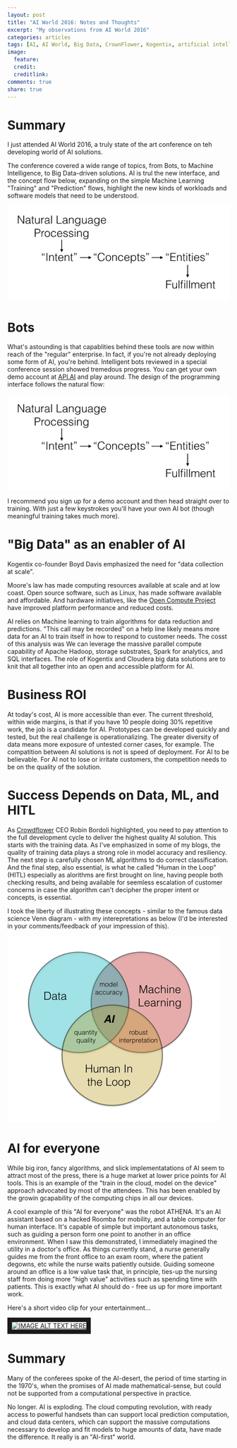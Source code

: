 ```yaml
---
layout: post
title: "AI World 2016: Notes and Thoughts"
excerpt: "My observations from AI World 2016"
categories: articles
tags: [AI, AI World, Big Data, CrownFlower, Kogentix, artificial intelligence, bots]
image:
  feature: 
  credit: 
  creditlink: 
comments: true
share: true
---
```


# Summary
I just attended AI World 2016, a truly state of the art conference on teh developing world of AI solutions.  

The conference covered a wide range of topics, from Bots, to Machine Intelligence, to Big Data-driven solutions. AI is trul the new interface, and the concept flow below, expanding on the simple Machine Learning "Training" and "Prediction" flows, highlight the new kinds of workloads and software models that need to be understood.

![center](/figures/2016-11-10-AIWorldNotes/concept_flow.png) 


# Bots

What\'s astounding is that capablities behind these tools are now within reach of the "regular" enterprise. In fact, if you're not already deploying some form of AI, you're behind. Intelligent bots reviewed in a special conference session showed tremedous progress. You can get your own demo account at [API.AI](https://api.ai/) and play around. The design of the programming interface follows the natural flow:

![center](/figures/2016-11-10-AIWorldNotes/concept_flow.png) 

I recommend you sign up for a demo account and then head straight over to training. With just a few keystrokes you'll have your own AI bot (though meaningful training takes much more).


# "Big Data" as an enabler of AI

Kogentix co-founder Boyd Davis emphasized the need for "data collection at scale". 

Moore's law has made computing resources available at scale and at low coast. Open source software, such as  Linux, has made software available and affordable. And hardware initiatives, like the [Open Compute Project](http://www.opencompute.org/) have improved platform performance and reduced costs. 


AI relies on Machine learning to train algorithms for data reduction and predictions. "This call may be recorded" on a help line likely means more data for an AI to train itself in how to respond to customer needs. The cosst of this analysis was We can leverage the massive parallel compute capability of Apache Hadoop, storage substrates, Spark for analytics, and SQL interfaces. The role of Kogentix and Cloudera big data solutions are to knit that all together into an open and accessible platform for AI.


# Business ROI

At today's cost, AI is more accessible than ever. The current threshold, within wide margins, is that if you have 10 people doing 30% repetitive work, the job is a candidate for AI. Prototypes can be developed quickly and tested, but the real challenge is operationalizing. The greater diversity of data means more exposure of untested corner cases, for example. The compatition between AI solutions is not is speed of deployment. For AI to be believable. For AI not to lose or irritate customers, the competition needs to be on the quality of the solution.

# Success Depends on Data, ML, and HITL

As [Crowdflower](https://www.crowdflower.com/) CEO Robin Bordoli highlighted, you need to pay attention to the full development cycle to deliver the highest quality AI solution. This starts with the training data. As I've emphasized in some of my blogs, the quality of training data plays a strong role in model accuracy and resiliency. The next step is carefully chosen ML algorithms to do correct classification. And the final step, also essential, is what he called "Human in the Loop" (HITL) especially as alorithms are first brought on line, having people both checking results, and being available for seemless escalation of customer concerns in case the algorithm can't decipher the proper intent or concepts, is essential. 

I took the liberty of illustrating these concepts - similar to the famous data science Venn diagram - with my interepretations as below (I'd be interested in your comments/feedback of your impression of this). 

![center](/figures/2016-11-10-AIWorldNotes/AI_Venn.png) 


# AI for everyone
 
While big iron, fancy algorithms, and slick implementatations of AI seem to attract most of the press, there is a huge market at lower price points for AI tools. This is an example of the "train in the cloud, model on the device" approach advocated by most of the attendees. This has been enabled by the growin gcapability of the computing chips in all our devices. 

A cool example of this "AI for everyone" was the robot ATHENA. It's an AI assistant based on a hacked Roomba for mobility, and a table computer for human interface. It's capable of simple but important autonomous tasks, such as guiding a person form one point to another in an office environment. When I saw this demonstrated, I immediately imagined the utility in a doctor's office. As things currently stand, a nurse generally guides me from the front office to an exam room, where the patient degowns, etc while the nurse waits patiently outside. Guiding someone around an office is a low value task that, in principle, ties-up the nursing staff from doing more "high value" activities such as spending time with patients. This is exactly what AI should do - free us up for more important work. 

Here's a short video clip for your entertainment...

<a href="http://www.youtube.com/watch?v=HCsNnW5etBY
" target="_blank"><img src="http://img.youtube.com/vi/HCsNnW5etBY/0.jpg" 
alt="IMAGE ALT TEXT HERE" width="240" height="180" border="10" /></a>

# Summary

Many of the conferees spoke of the AI-desert, the period of time starting in the 1970's, when the promises of AI made mathematical-sense, but could not be supported from a computational perspective in practice. 

No longer. AI is exploding. The cloud computing revolution, with ready access to powerful handsets than can support local prediction computation, and cloud data centers, which can support the massive computations necessary to develop and fit models to huge amounts of data, have made the difference. It really is an "AI-first" world.





